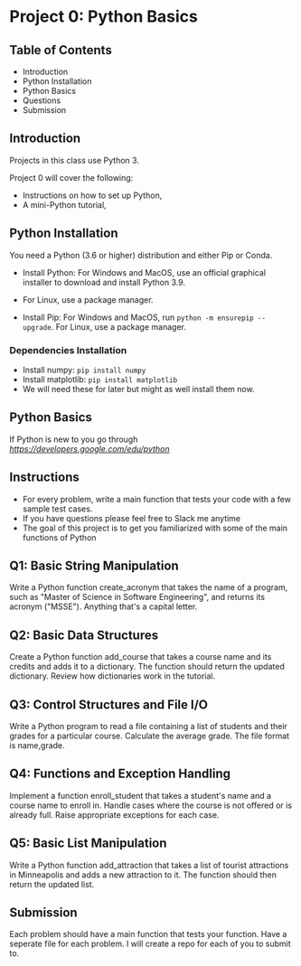 # Project 0: Python Basics

## Table of Contents
- Introduction
- Python Installation
- Python Basics
- Questions
- Submission

## Introduction

Projects in this class use Python 3.

Project 0 will cover the following:
- Instructions on how to set up Python,
- A mini-Python tutorial,

## Python Installation

You need a Python (3.6 or higher) distribution and either Pip or Conda.
- Install Python: For Windows and MacOS, use an official graphical installer to download and install Python 3.9. 
- For Linux, use a package manager.

- Install Pip: For Windows and MacOS, run `python -m ensurepip --upgrade`. For Linux, use a package manager.

### Dependencies Installation

- Install numpy: `pip install numpy`
- Install matplotlib: `pip install matplotlib`
- We will need these for later but might as well install them now.


## Python Basics

If Python is new to you go through *https://developers.google.com/edu/python*

## Instructions
-  For every problem, write a main function that tests your code with a few sample test cases.
-  If you have questions please feel free to Slack me anytime
-  The goal of this project is to get you familiarized with some of the main functions of Python

## Q1: Basic String Manipulation

Write a Python function create_acronym that takes the name of a program, such as "Master of Science in Software Engineering", and returns its acronym ("MSSE"). Anything that's a capital letter.

## Q2: Basic Data Structures

Create a Python function add_course that takes a course name and its credits and adds it to a dictionary. The function should return the updated dictionary.  Review how dictionaries work in the tutorial.

## Q3: Control Structures and File I/O

Write a Python program to read a file containing a list of students and their grades for a particular course. Calculate the average grade. The file format is name,grade.

## Q4: Functions and Exception Handling

Implement a function enroll_student that takes a student's name and a course name to enroll in. Handle cases where the course is not offered or is already full. Raise appropriate exceptions for each case.

## Q5: Basic List Manipulation

Write a Python function add_attraction that takes a list of tourist attractions in Minneapolis and adds a new attraction to it. The function should then return the updated list.

## Submission

Each problem should have a main function that tests your function.  Have a seperate file for each problem.
I will create a repo for each of you to submit to.
